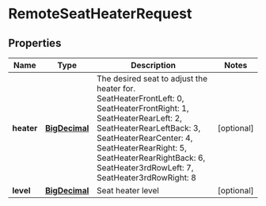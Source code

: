 
# RemoteSeatHeaterRequest

## Properties
Name | Type | Description | Notes
------------ | ------------- | ------------- | -------------
**heater** | [**BigDecimal**](BigDecimal.md) | The desired seat to adjust the heater for.  SeatHeaterFrontLeft: 0, SeatHeaterFrontRight: 1, SeatHeaterRearLeft: 2, SeatHeaterRearLeftBack: 3, SeatHeaterRearCenter: 4, SeatHeaterRearRight: 5, SeatHeaterRearRightBack: 6, SeatHeater3rdRowLeft: 7, SeatHeater3rdRowRight: 8 |  [optional]
**level** | [**BigDecimal**](BigDecimal.md) | Seat heater level |  [optional]



